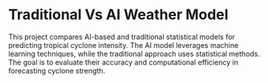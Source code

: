 # Traditional Vs AI Weather Model

This project compares AI-based and traditional statistical models for predicting tropical cyclone intensity. 
The AI model leverages machine learning techniques, while the traditional approach uses statistical methods. 
The goal is to evaluate their accuracy and computational efficiency in forecasting cyclone strength.


